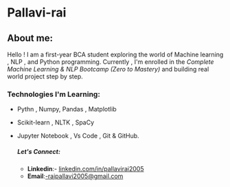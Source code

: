 # Pallavi-rai
## About me:
Hello ! I am a first-year BCA student exploring the world of Machine learning , NLP , and Python programming. Currently , I'm enrolled in the _Complete Machine Learning & NLP Bootcamp (Zero to Mastery)_ and building real world project step by step.

### Technologies I'm Learning:
- Pythn , Numpy, Pandas , Matplotlib
- Scikit-learn , NLTK , SpaCy
- Jupyter Notebook , Vs Code , Git & GitHub.

  ##### Let's Connect:
  - **Linkedin**:- [linkedin.com/in/pallavirai2005](https://www.linkedin.com/in/pallavirai2005)
  - **Email**:-raipallavi2005@gmail.com
    

